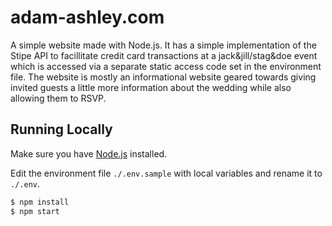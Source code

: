 # adam-ashley.com

A simple website made with Node.js. It has a simple implementation of the Stipe API to facillitate credit card transactions at a jack&jill/stag&doe event which is accessed via a separate static access code set in the environment file. The website is mostly an informational website geared towards giving invited guests a little more information about the wedding while also allowing them to RSVP.

## Running Locally

Make sure you have [Node.js](http://nodejs.org/) installed.

Edit the environment file `./.env.sample` with local variables and rename it to `./.env`.

```sh
$ npm install
$ npm start
```
